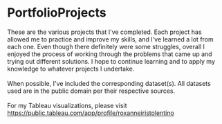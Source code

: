 # PortfolioProjects

These are the various projects that I've completed. Each project has allowed me to practice and improve my skills, and I've learned a lot from each one. Even though there definitely were some struggles, overall I enjoyed the process of working through the problems that came up and trying out different solutions. I hope to continue learning and to apply my knowledge to whatever projects I undertake. 
<br />
<br />
When possible, I've included the corresponding dataset(s). All datasets used are in the public domain per their respective sources. 
<br />
<br />
For my Tableau visualizations, please visit https://public.tableau.com/app/profile/roxanneiristolentino
